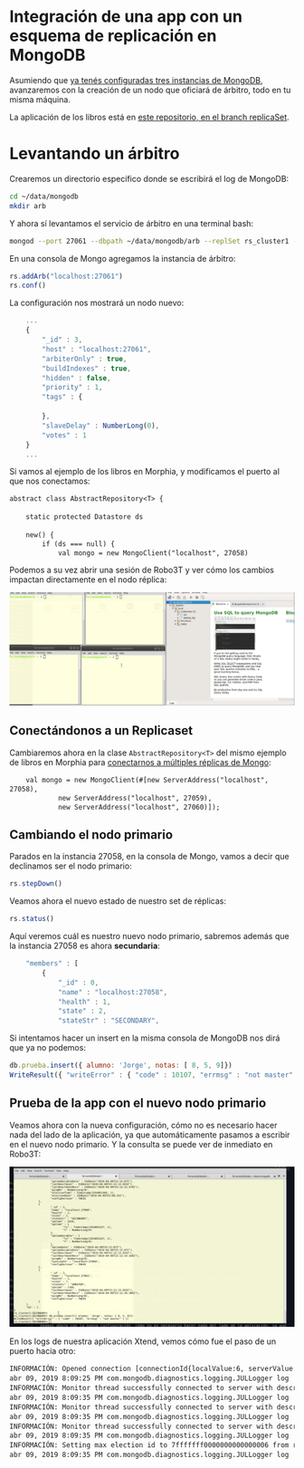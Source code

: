# Integración de una app con un esquema de replicación en MongoDB

Asumiendo que [ya tenés configuradas tres instancias de MongoDB](./replicacionTaller.md), avanzaremos con la creación de un nodo que oficiará de árbitro, todo en tu misma máquina.

La aplicación de los libros está en [este repositorio, en el branch replicaSet](https://github.com/uqbar-project/eg-libros-morphia/tree/replicaSet).

# Levantando un árbitro

Crearemos un directorio específico donde se escribirá el log de MongoDB:

```bash
cd ~/data/mongodb
mkdir arb
```

Y ahora sí levantamos el servicio de árbitro en una terminal bash:

```bash
mongod --port 27061 --dbpath ~/data/mongodb/arb --replSet rs_cluster1 --bind_ip "localhost"
```

En una consola de Mongo agregamos la instancia de árbitro:

```js
rs.addArb("localhost:27061")
rs.conf()
```

La configuración nos mostrará un nodo nuevo:

```js
    ...
    {
        "_id" : 3,
        "host" : "localhost:27061",
        "arbiterOnly" : true,
        "buildIndexes" : true,
        "hidden" : false,
        "priority" : 1,
        "tags" : {
            
        },
        "slaveDelay" : NumberLong(0),
        "votes" : 1
    }
    ...
```

Si vamos al ejemplo de los libros en Morphia, y modificamos el puerto al que nos conectamos:

```xtend
abstract class AbstractRepository<T> {

	static protected Datastore ds

	new() {
		if (ds === null) {
			val mongo = new MongoClient("localhost", 27058)
```

Podemos a su vez abrir una sesión de Robo3T y ver cómo los cambios impactan directamente en el nodo réplica:

![](../../images/replicacionMongo.gif)

## Conectándonos a un Replicaset

Cambiaremos ahora en la clase `AbstractRepository<T>` del mismo ejemplo de libros en Morphia para [conectarnos a múltiples réplicas de Mongo](https://github.com/uqbar-project/eg-libros-morphia/blob/replicaSet/src/main/java/ar/edu/librosMorphia/repos/AbstractRepository.xtend#L20):

```xtend
    val mongo = new MongoClient(#[new ServerAddress("localhost", 27058),
            new ServerAddress("localhost", 27059),
            new ServerAddress("localhost", 27060)]);
```

## Cambiando el nodo primario

Parados en la instancia 27058, en la consola de Mongo, vamos a decir que declinamos ser el nodo primario:

```js
rs.stepDown()
```

Veamos ahora el nuevo estado de nuestro set de réplicas:

```js
rs.status()
```

Aquí veremos cuál es nuestro nuevo nodo primario, sabremos además que la instancia 27058 es ahora **secundaria**:

```js
	"members" : [
		{
			"_id" : 0,
			"name" : "localhost:27058",
			"health" : 1,
			"state" : 2,
			"stateStr" : "SECONDARY",
```

Si intentamos hacer un insert en la misma consola de MongoDB nos dirá que ya no podemos:

```js
db.prueba.insert({ alumno: 'Jorge', notas: [ 8, 5, 9]})
WriteResult({ "writeError" : { "code" : 10107, "errmsg" : "not master" } })
```

## Prueba de la app con el nuevo nodo primario

Veamos ahora con la nueva configuración, cómo no es necesario hacer nada del lado de la aplicación, ya que automáticamente pasamos a escribir en el nuevo nodo primario. Y la consulta se puede ver de inmediato en Robo3T:

![](../../images/replicacionMongoApp2.gif)

En los logs de nuestra aplicación Xtend, vemos cómo fue el paso de un puerto hacia otro:

```bash
INFORMACIÓN: Opened connection [connectionId{localValue:6, serverValue:26}] to localhost:27058
abr 09, 2019 8:09:25 PM com.mongodb.diagnostics.logging.JULLogger log
INFORMACIÓN: Monitor thread successfully connected to server with description ServerDescription{address=localhost:27058, type=REPLICA_SET_SECONDARY, state=CONNECTED, ok=true, version=ServerVersion{versionList=[3, 4, 13]}, minWireVersion=0, maxWireVersion=5, maxDocumentSize=16777216, logicalSessionTimeoutMinutes=null, roundTripTimeNanos=1664149, setName='rs_cluster1', canonicalAddress=localhost:27058, hosts=[localhost:27058, localhost:27059, localhost:27060], passives=[], arbiters=[localhost:27061], primary='null', tagSet=TagSet{[]}, electionId=null, setVersion=78635, lastWriteDate=Tue Apr 09 20:09:14 ART 2019, lastUpdateTimeNanos=42914275494951}
abr 09, 2019 8:09:35 PM com.mongodb.diagnostics.logging.JULLogger log
INFORMACIÓN: Monitor thread successfully connected to server with description ServerDescription{address=localhost:27059, type=REPLICA_SET_PRIMARY, state=CONNECTED, ok=true, version=ServerVersion{versionList=[3, 4, 13]}, minWireVersion=0, maxWireVersion=5, maxDocumentSize=16777216, logicalSessionTimeoutMinutes=null, roundTripTimeNanos=1831553, setName='rs_cluster1', canonicalAddress=localhost:27059, hosts=[localhost:27058, localhost:27059, localhost:27060], passives=[], arbiters=[localhost:27061], primary='localhost:27059', tagSet=TagSet{[]}, electionId=7fffffff0000000000000006, setVersion=78635, lastWriteDate=Tue Apr 09 20:09:27 ART 2019, lastUpdateTimeNanos=42924271875835}
abr 09, 2019 8:09:35 PM com.mongodb.diagnostics.logging.JULLogger log
INFORMACIÓN: Monitor thread successfully connected to server with description ServerDescription{address=localhost:27060, type=REPLICA_SET_SECONDARY, state=CONNECTED, ok=true, version=ServerVersion{versionList=[3, 4, 13]}, minWireVersion=0, maxWireVersion=5, maxDocumentSize=16777216, logicalSessionTimeoutMinutes=null, roundTripTimeNanos=1875800, setName='rs_cluster1', canonicalAddress=localhost:27060, hosts=[localhost:27058, localhost:27059, localhost:27060], passives=[], arbiters=[localhost:27061], primary='localhost:27059', tagSet=TagSet{[]}, electionId=null, setVersion=78635, lastWriteDate=Tue Apr 09 20:09:27 ART 2019, lastUpdateTimeNanos=42924273293450}
abr 09, 2019 8:09:35 PM com.mongodb.diagnostics.logging.JULLogger log
INFORMACIÓN: Setting max election id to 7fffffff0000000000000006 from replica set primary localhost:27059
abr 09, 2019 8:09:35 PM com.mongodb.diagnostics.logging.JULLogger log
```
